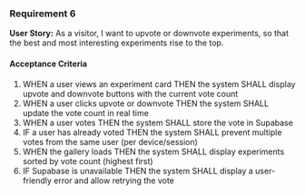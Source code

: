### Requirement 6

**User Story:** As a visitor, I want to upvote or downvote experiments, so that the best and most interesting experiments rise to the top.

#### Acceptance Criteria

1. WHEN a user views an experiment card THEN the system SHALL display upvote and downvote buttons with the current vote count
2. WHEN a user clicks upvote or downvote THEN the system SHALL update the vote count in real time
3. WHEN a user votes THEN the system SHALL store the vote in Supabase
4. IF a user has already voted THEN the system SHALL prevent multiple votes from the same user (per device/session)
5. WHEN the gallery loads THEN the system SHALL display experiments sorted by vote count (highest first)
6. IF Supabase is unavailable THEN the system SHALL display a user-friendly error and allow retrying the vote
